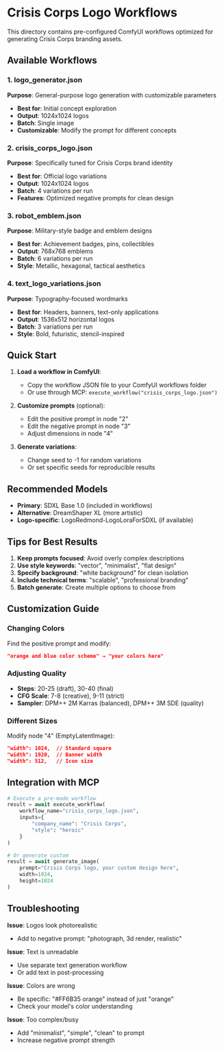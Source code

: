 # Crisis Corps Logo Workflows

This directory contains pre-configured ComfyUI workflows optimized for generating Crisis Corps branding assets.

## Available Workflows

### 1. logo_generator.json
**Purpose**: General-purpose logo generation with customizable parameters
- **Best for**: Initial concept exploration
- **Output**: 1024x1024 logos
- **Batch**: Single image
- **Customizable**: Modify the prompt for different concepts

### 2. crisis_corps_logo.json  
**Purpose**: Specifically tuned for Crisis Corps brand identity
- **Best for**: Official logo variations
- **Output**: 1024x1024 logos
- **Batch**: 4 variations per run
- **Features**: Optimized negative prompts for clean design

### 3. robot_emblem.json
**Purpose**: Military-style badge and emblem designs
- **Best for**: Achievement badges, pins, collectibles
- **Output**: 768x768 emblems
- **Batch**: 6 variations per run
- **Style**: Metallic, hexagonal, tactical aesthetics

### 4. text_logo_variations.json
**Purpose**: Typography-focused wordmarks
- **Best for**: Headers, banners, text-only applications  
- **Output**: 1536x512 horizontal logos
- **Batch**: 3 variations per run
- **Style**: Bold, futuristic, stencil-inspired

## Quick Start

1. **Load a workflow in ComfyUI**:
   - Copy the workflow JSON file to your ComfyUI workflows folder
   - Or use through MCP: `execute_workflow("crisis_corps_logo.json")`

2. **Customize prompts** (optional):
   - Edit the positive prompt in node "2"
   - Edit the negative prompt in node "3"
   - Adjust dimensions in node "4"

3. **Generate variations**:
   - Change seed to -1 for random variations
   - Or set specific seeds for reproducible results

## Recommended Models

- **Primary**: SDXL Base 1.0 (included in workflows)
- **Alternative**: DreamShaper XL (more artistic)
- **Logo-specific**: LogoRedmond-LogoLoraForSDXL (if available)

## Tips for Best Results

1. **Keep prompts focused**: Avoid overly complex descriptions
2. **Use style keywords**: "vector", "minimalist", "flat design"
3. **Specify background**: "white background" for clean isolation
4. **Include technical terms**: "scalable", "professional branding"
5. **Batch generate**: Create multiple options to choose from

## Customization Guide

### Changing Colors
Find the positive prompt and modify:
```json
"orange and blue color scheme" → "your colors here"
```

### Adjusting Quality
- **Steps**: 20-25 (draft), 30-40 (final)
- **CFG Scale**: 7-8 (creative), 9-11 (strict)
- **Sampler**: DPM++ 2M Karras (balanced), DPM++ 3M SDE (quality)

### Different Sizes
Modify node "4" (EmptyLatentImage):
```json
"width": 1024,  // Standard square
"width": 1920,  // Banner width
"width": 512,   // Icon size
```

## Integration with MCP

```python
# Execute a pre-made workflow
result = await execute_workflow(
    workflow_name="crisis_corps_logo.json",
    inputs={
        "company_name": "Crisis Corps",
        "style": "heroic"
    }
)

# Or generate custom
result = await generate_image(
    prompt="Crisis Corps logo, your custom design here",
    width=1024,
    height=1024
)
```

## Troubleshooting

**Issue**: Logos look photorealistic
- Add to negative prompt: "photograph, 3d render, realistic"

**Issue**: Text is unreadable
- Use separate text generation workflow
- Or add text in post-processing

**Issue**: Colors are wrong
- Be specific: "#FF6B35 orange" instead of just "orange"
- Check your model's color understanding

**Issue**: Too complex/busy
- Add "minimalist", "simple", "clean" to prompt
- Increase negative prompt strength

